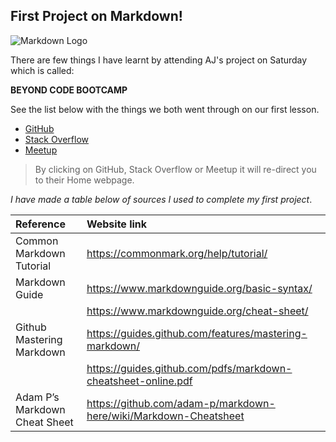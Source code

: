 ## First Project on Markdown!

![Markdown Logo](https://markdown-here.com/img/icon256.png)

There are few things I have learnt by attending AJ's project on Saturday which is called:

 __BEYOND CODE BOOTCAMP__

See the list below with the things we both went through on our first lesson.

* [GitHub](https://github.com)
* [Stack Overflow](https://stackoverflow.com)
* [Meetup](https://www.meetup.com)

> By clicking on GitHub, Stack Overflow or Meetup it will re-direct you to their Home webpage.

_I have made a table below of sources I used to complete my first project_.

| Reference| Website link |
| :--- | :--- |
|   Common Markdown Tutorial  |  https://commonmark.org/help/tutorial/  |
|   Markdown Guide   |   https://www.markdownguide.org/basic-syntax/   |
|      |   https://www.markdownguide.org/cheat-sheet/  |
| Github Mastering Markdown | https://guides.github.com/features/mastering-markdown/ |
|      |  https://guides.github.com/pdfs/markdown-cheatsheet-online.pdf  |
|   Adam P’s Markdown Cheat Sheet   |  https://github.com/adam-p/markdown-here/wiki/Markdown-Cheatsheet  |